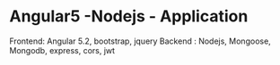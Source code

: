 # Angular5 -Nodejs - Application
Frontend: Angular 5.2, bootstrap, jquery 
Backend : Nodejs, Mongoose, Mongodb, express, cors, jwt
